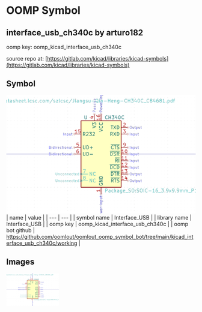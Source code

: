 # OOMP Symbol  
## interface_usb_ch340c  by arturo182  
  
oomp key: oomp_kicad_interface_usb_ch340c  
  
source repo at: [https://gitlab.com/kicad/libraries/kicad-symbols](https://gitlab.com/kicad/libraries/kicad-symbols)  
## Symbol  
  
[![working.png](working_600.png)](working.png)  
| name | value | 
| --- | --- | 
| symbol name | Interface_USB | 
| library name | Interface_USB | 
| oomp key | oomp_kicad_interface_usb_ch340c | 
| oomp bot github | https://github.com/oomlout/oomlout_oomp_symbol_bot/tree/main/kicad_interface_usb_ch340c/working | 
## Images  
  
[![working.png](working_140.png)](working.png)  
